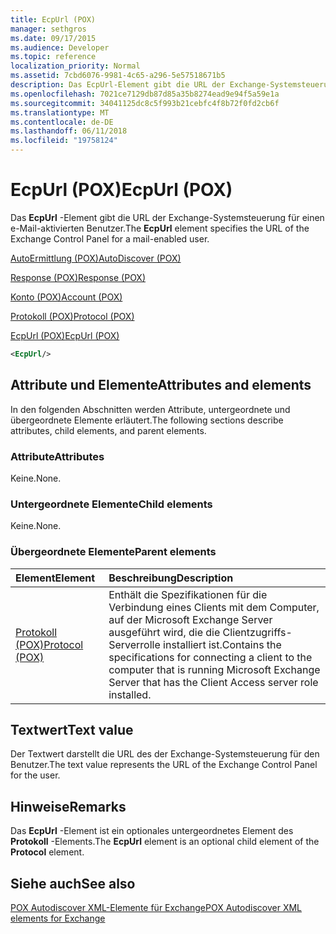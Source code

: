 ```yaml
---
title: EcpUrl (POX)
manager: sethgros
ms.date: 09/17/2015
ms.audience: Developer
ms.topic: reference
localization_priority: Normal
ms.assetid: 7cbd6076-9981-4c65-a296-5e57518671b5
description: Das EcpUrl-Element gibt die URL der Exchange-Systemsteuerung für einen e-Mail-aktivierten Benutzer.
ms.openlocfilehash: 7021ce7129db87d85a35b8274ead9e94f5a59e1a
ms.sourcegitcommit: 34041125dc8c5f993b21cebfc4f8b72f0fd2cb6f
ms.translationtype: MT
ms.contentlocale: de-DE
ms.lasthandoff: 06/11/2018
ms.locfileid: "19758124"
---
```

# <a name="ecpurl-pox"></a><span data-ttu-id="06c09-103">EcpUrl (POX)</span><span class="sxs-lookup"><span data-stu-id="06c09-103">EcpUrl (POX)</span></span>

<span data-ttu-id="06c09-104">Das **EcpUrl** -Element gibt die URL der Exchange-Systemsteuerung für einen e-Mail-aktivierten Benutzer.</span><span class="sxs-lookup"><span data-stu-id="06c09-104">The **EcpUrl** element specifies the URL of the Exchange Control Panel for a mail-enabled user.</span></span> 
  
[<span data-ttu-id="06c09-105">AutoErmittlung (POX)</span><span class="sxs-lookup"><span data-stu-id="06c09-105">AutoDiscover (POX)</span></span>](autodiscover-pox.md)
  
[<span data-ttu-id="06c09-106">Response (POX)</span><span class="sxs-lookup"><span data-stu-id="06c09-106">Response (POX)</span></span>](response-pox.md)
  
[<span data-ttu-id="06c09-107">Konto (POX)</span><span class="sxs-lookup"><span data-stu-id="06c09-107">Account (POX)</span></span>](account-pox.md)
  
[<span data-ttu-id="06c09-108">Protokoll (POX)</span><span class="sxs-lookup"><span data-stu-id="06c09-108">Protocol (POX)</span></span>](protocol-pox.md)
  
[<span data-ttu-id="06c09-109">EcpUrl (POX)</span><span class="sxs-lookup"><span data-stu-id="06c09-109">EcpUrl (POX)</span></span>](ecpurl-pox.md)
  
```XML
<EcpUrl/>
```

## <a name="attributes-and-elements"></a><span data-ttu-id="06c09-110">Attribute und Elemente</span><span class="sxs-lookup"><span data-stu-id="06c09-110">Attributes and elements</span></span>

<span data-ttu-id="06c09-111">In den folgenden Abschnitten werden Attribute, untergeordnete und übergeordnete Elemente erläutert.</span><span class="sxs-lookup"><span data-stu-id="06c09-111">The following sections describe attributes, child elements, and parent elements.</span></span>
  
### <a name="attributes"></a><span data-ttu-id="06c09-112">Attribute</span><span class="sxs-lookup"><span data-stu-id="06c09-112">Attributes</span></span>

<span data-ttu-id="06c09-113">Keine.</span><span class="sxs-lookup"><span data-stu-id="06c09-113">None.</span></span>
  
### <a name="child-elements"></a><span data-ttu-id="06c09-114">Untergeordnete Elemente</span><span class="sxs-lookup"><span data-stu-id="06c09-114">Child elements</span></span>

<span data-ttu-id="06c09-115">Keine.</span><span class="sxs-lookup"><span data-stu-id="06c09-115">None.</span></span>
  
### <a name="parent-elements"></a><span data-ttu-id="06c09-116">Übergeordnete Elemente</span><span class="sxs-lookup"><span data-stu-id="06c09-116">Parent elements</span></span>

|<span data-ttu-id="06c09-117">**Element**</span><span class="sxs-lookup"><span data-stu-id="06c09-117">**Element**</span></span>|<span data-ttu-id="06c09-118">**Beschreibung**</span><span class="sxs-lookup"><span data-stu-id="06c09-118">**Description**</span></span>|
|:-----|:-----|
|[<span data-ttu-id="06c09-119">Protokoll (POX)</span><span class="sxs-lookup"><span data-stu-id="06c09-119">Protocol (POX)</span></span>](protocol-pox.md) <br/> |<span data-ttu-id="06c09-120">Enthält die Spezifikationen für die Verbindung eines Clients mit dem Computer, auf der Microsoft Exchange Server ausgeführt wird, die die Clientzugriffs-Serverrolle installiert ist.</span><span class="sxs-lookup"><span data-stu-id="06c09-120">Contains the specifications for connecting a client to the computer that is running Microsoft Exchange Server that has the Client Access server role installed.</span></span>  <br/> |
   
## <a name="text-value"></a><span data-ttu-id="06c09-121">Textwert</span><span class="sxs-lookup"><span data-stu-id="06c09-121">Text value</span></span>

<span data-ttu-id="06c09-122">Der Textwert darstellt die URL des der Exchange-Systemsteuerung für den Benutzer.</span><span class="sxs-lookup"><span data-stu-id="06c09-122">The text value represents the URL of the Exchange Control Panel for the user.</span></span>
  
## <a name="remarks"></a><span data-ttu-id="06c09-123">Hinweise</span><span class="sxs-lookup"><span data-stu-id="06c09-123">Remarks</span></span>

<span data-ttu-id="06c09-124">Das **EcpUrl** -Element ist ein optionales untergeordnetes Element des **Protokoll** -Elements.</span><span class="sxs-lookup"><span data-stu-id="06c09-124">The **EcpUrl** element is an optional child element of the **Protocol** element.</span></span> 
  
## <a name="see-also"></a><span data-ttu-id="06c09-125">Siehe auch</span><span class="sxs-lookup"><span data-stu-id="06c09-125">See also</span></span>



[<span data-ttu-id="06c09-126">POX Autodiscover XML-Elemente für Exchange</span><span class="sxs-lookup"><span data-stu-id="06c09-126">POX Autodiscover XML elements for Exchange</span></span>](pox-autodiscover-xml-elements-for-exchange.md)

